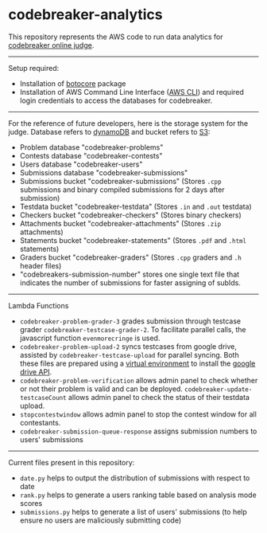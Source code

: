 # codebreaker-analytics
This repository represents the AWS code to run data analytics for [codebreaker online judge](https://codebreaker.xyz).
___
Setup required:

- Installation of [botocore](https://botocore.amazonaws.com/v1/documentation/api/latest/index.html) package
- Installation of AWS Command Line Interface ([AWS CLI](https://aws.amazon.com/cli/)) and required login credentials to access the databases for codebreaker.

___
For the reference of future developers, here is the storage system for the judge. Database refers to [dynamoDB](https://docs.aws.amazon.com/dynamodb/index.html) and bucket refers to [S3](https://docs.aws.amazon.com/s3/index.html):

- Problem database "codebreaker-problems" 
- Contests database "codebreaker-contests" 
- Users database "codebreaker-users" 
- Submissions database "codebreaker-submissions" 
- Submissions bucket "codebreaker-submissions" (Stores `.cpp` submissions and binary compiled submissions for 2 days after submission)
- Testdata bucket "codebreaker-testdata" (Stores `.in` and `.out` testdata)
- Checkers bucket "codebreaker-checkers" (Stores binary checkers)
- Attachments bucket "codebreaker-attachments" (Stores `.zip` attachments)
- Statements bucket "codebreaker-statements" (Stores `.pdf` and `.html` statements)
- Graders bucket "codebreaker-graders" (Stores `.cpp` graders and `.h` header files)
- "codebreakers-submission-number" stores one single text file that indicates the number of submissions for faster assigning of subIds. 

___
Lambda Functions

- `codebreaker-problem-grader-3` grades submission through testcase grader `codebreaker-testcase-grader-2`. To facilitate parallel calls, the javascript function `evenmorecringe` is used.
- `codebreaker-problem-upload-2` syncs testcases from google drive, assisted by `codebreaker-testcase-upload` for parallel syncing. Both these files are prepared using a [virtual environment](https://docs.python.org/3/tutorial/venv.html) to install the [google drive API](https://developers.google.com/drive/api/v3/about-sdk). 
- `codebreaker-problem-verification` allows admin panel to check whether or not their problem is valid and can be deployed. `codebreaker-update-testcaseCount` allows admin panel to check the status of their testdata upload. 
- `stopcontestwindow` allows admin panel to stop the contest window for all contestants. 
- `codebreaker-submission-queue-response` assigns submission numbers to users' submissions  

___
Current files present in this repository:

- `date.py` helps to output the distribution of submissions with respect to date
- `rank.py` helps to generate a users ranking table based on analysis mode scores
- `submissions.py` helps to generate a list of users' submissions (to help ensure no users are maliciously submitting code)
